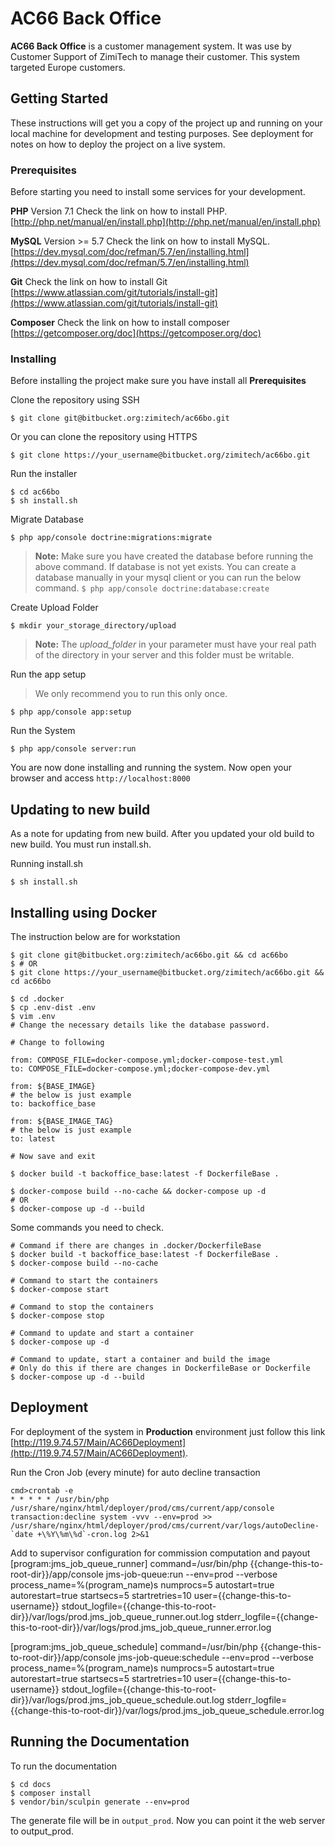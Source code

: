 # AC66 Back Office

**AC66 Back Office** is a customer management system.
It was use by Customer Support of ZimiTech to manage their customer.
This system targeted Europe customers.

## Getting Started

These instructions will get you a copy of the project up and running on your local machine for development and testing purposes. See deployment for notes on how to deploy the project on a live system.

### Prerequisites

Before starting you need to install some services for your development.

**PHP**
Version 7.1
Check the link on how to install PHP.
[http://php.net/manual/en/install.php](http://php.net/manual/en/install.php)

**MySQL**
Version >= 5.7
Check the link on how to install MySQL.
[https://dev.mysql.com/doc/refman/5.7/en/installing.html](https://dev.mysql.com/doc/refman/5.7/en/installing.html)

**Git**
Check the link on how to install Git
[https://www.atlassian.com/git/tutorials/install-git](https://www.atlassian.com/git/tutorials/install-git)

**Composer**
Check the link on how to install composer
[https://getcomposer.org/doc](https://getcomposer.org/doc)

### Installing

Before installing the project make sure you have install all **Prerequisites**

Clone the repository using SSH
```
$ git clone git@bitbucket.org:zimitech/ac66bo.git
```

Or you can clone the repository using HTTPS
```
$ git clone https://your_username@bitbucket.org/zimitech/ac66bo.git
```

Run the installer
```
$ cd ac66bo
$ sh install.sh
```

Migrate Database

```
$ php app/console doctrine:migrations:migrate
```

> **Note:** Make sure you have created the database before running the above command.
> If database is not yet exists. You can create a database manually in your mysql client or you can run the below command. ``` $ php app/console doctrine:database:create ```

Create Upload Folder
```
$ mkdir your_storage_directory/upload
```

> **Note:** The *upload_folder* in your parameter must have your real path of the directory in your server and this folder must be writable.

Run the app setup

> We only recommend you to run this only once.

```
$ php app/console app:setup
```

Run the System

```
$ php app/console server:run
```

You are now done installing and running the system.
Now open your browser and access `http://localhost:8000`

## Updating to new build

As a note for updating from new build.
After you updated your old build to new build.
You must run install.sh.

Running install.sh
```
$ sh install.sh
```

## Installing using Docker

The instruction below are for workstation

```
$ git clone git@bitbucket.org:zimitech/ac66bo.git && cd ac66bo
$ # OR
$ git clone https://your_username@bitbucket.org/zimitech/ac66bo.git && cd ac66bo

$ cd .docker
$ cp .env-dist .env
$ vim .env
# Change the necessary details like the database password.

# Change to following

from: COMPOSE_FILE=docker-compose.yml;docker-compose-test.yml
to: COMPOSE_FILE=docker-compose.yml;docker-compose-dev.yml

from: ${BASE_IMAGE}
# the below is just example
to: backoffice_base

from: ${BASE_IMAGE_TAG}
# the below is just example
to: latest

# Now save and exit

$ docker build -t backoffice_base:latest -f DockerfileBase .

$ docker-compose build --no-cache && docker-compose up -d
# OR
$ docker-compose up -d --build
```

Some commands you need to check.

```
# Command if there are changes in .docker/DockerfileBase
$ docker build -t backoffice_base:latest -f DockerfileBase .
$ docker-compose build --no-cache

# Command to start the containers
$ docker-compose start

# Command to stop the containers
$ docker-compose stop

# Command to update and start a container
$ docker-compose up -d

# Command to update, start a container and build the image
# Only do this if there are changes in DockerfileBase or Dockerfile
$ docker-compose up -d --build

```


## Deployment

For deployment of the system in **Production** environment just follow this link [http://119.9.74.57/Main/AC66Deployment](http://119.9.74.57/Main/AC66Deployment).

Run the Cron Job (every minute) for auto decline transaction
```
cmd>crontab -e
* * * * * /usr/bin/php /usr/share/nginx/html/deployer/prod/cms/current/app/console transaction:decline system -vvv --env=prod >> /usr/share/nginx/html/deployer/prod/cms/current/var/logs/autoDecline-`date +\%Y\%m\%d`-cron.log 2>&1
```

Add to supervisor configuration for commission computation and payout
[program:jms_job_queue_runner]
command=/usr/bin/php {{change-this-to-root-dir}}/app/console jms-job-queue:run --env=prod --verbose
process_name=%(program_name)s
numprocs=5
autostart=true
autorestart=true
startsecs=5
startretries=10
user={{change-this-to-username}}
stdout_logfile={{change-this-to-root-dir}}/var/logs/prod.jms_job_queue_runner.out.log
stderr_logfile={{change-this-to-root-dir}}/var/logs/prod.jms_job_queue_runner.error.log

[program:jms_job_queue_schedule]
command=/usr/bin/php {{change-this-to-root-dir}}/app/console jms-job-queue:schedule --env=prod --verbose
process_name=%(program_name)s
numprocs=5
autostart=true
autorestart=true
startsecs=5
startretries=10
user={{change-this-to-username}}
stdout_logfile={{change-this-to-root-dir}}/var/logs/prod.jms_job_queue_schedule.out.log
stderr_logfile={{change-this-to-root-dir}}/var/logs/prod.jms_job_queue_schedule.error.log

## Running the Documentation

To run the documentation

```
$ cd docs
$ composer install
$ vendor/bin/sculpin generate --env=prod
```
The generate file will be in `output_prod`.
Now you can point it the web server to output_prod.